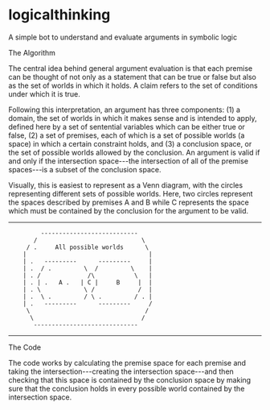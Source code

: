 # logicalthinking
A simple bot to understand and evaluate arguments in symbolic logic

The Algorithm

The central idea behind general argument evaluation is that each premise can be thought of not only as a statement that
can be true or false but also as the set of worlds in which it holds. A claim refers to the set of conditions under which it is true.

Following this interpretation, an argument has three components: (1) a domain, the set of worlds in which it makes sense and is intended to apply, defined here by a set of sentential variables which can be either true or false, (2) a set of premises, each of which is a set of possible worlds (a space) in which a certain constraint holds, and (3) a conclusion space, or the set of possible worlds allowed by the conclusion. An argument is valid if and only if the intersection space---the intersection of all of the premise spaces---is a subset of the conclusion space.

Visually, this is easiest to represent as a Venn diagram, with the circles representing different sets of possible worlds. Here, two circles represent the spaces described by premises A and B while C represents the space which must be contained by the conclusion for the argument to be valid.

-------------------------------------------------------------

             ---------------------------
           /                             \
         / .     All possible worlds      \
        |                                  |
        | .   ---------      ---------     |
        | .  / .         \  /         \    |
        | . /             /\           \   |
        | . | .   A .   | C |     B     |  |
        | . \            \ /            /  |
        | .  \ .         / \ .         / . |
        | .   ---------      ---------     /
         \                                /
          \                              /
           -----------------------------
           
-------------------------------------------------------------

The Code

The code works by calculating the premise space for each premise and taking the intersection---creating the intersection space---and then checking that this space is contained by the conclusion space by making sure that the conclusion holds in every possible world contained by the intersection space.

